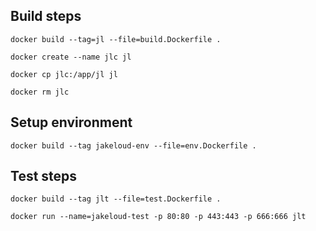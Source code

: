 ## Build steps

```
docker build --tag=jl --file=build.Dockerfile .
```

```
docker create --name jlc jl
```

```
docker cp jlc:/app/jl jl
```

```
docker rm jlc
```

## Setup environment

```
docker build --tag jakeloud-env --file=env.Dockerfile .
```

## Test steps

```
docker build --tag jlt --file=test.Dockerfile .
```

```
docker run --name=jakeloud-test -p 80:80 -p 443:443 -p 666:666 jlt
```
